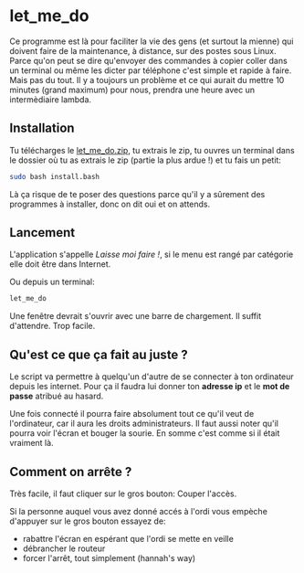 # let_me_do

Ce programme est là pour faciliter la vie des gens (et surtout la mienne) qui doivent faire de la maintenance, à distance, sur des postes sous Linux. Parce qu'on peut se dire qu'envoyer des commandes à copier coller dans un terminal ou même les dicter par téléphone c'est simple et rapide à faire. Mais pas du tout. Il y a toujours un problème et ce qui aurait du mettre 10 minutes (grand maximum) pour nous, prendra une heure avec un intermèdiaire lambda.

## Installation

Tu télécharges le [let_me_do.zip](https://github.com/L0L022/let_me_do/archive/master.zip), tu extrais le zip, tu ouvres un terminal dans le dossier où tu as extrais le zip (partie la plus ardue !) et tu fais un petit:

```bash
sudo bash install.bash
```

Là ça risque de te poser des questions parce qu'il y a sûrement des programmes à installer, donc on dit oui et on attends.

## Lancement

L'application s'appelle *Laisse moi faire !*, si le menu est rangé par catégorie elle doit être dans Internet.

Ou depuis un terminal:
```bash
let_me_do
```

Une fenêtre devrait s'ouvrir avec une barre de chargement. Il suffit d'attendre. Trop facile.

## Qu'est ce que ça fait au juste ?

Le script va permettre à quelqu'un d'autre de se connecter à ton ordinateur depuis les internet. Pour ça il faudra lui donner ton **adresse ip** et le **mot de passe** atribué au hasard.

Une fois connecté il pourra faire absolument tout ce qu'il veut de l'ordinateur, car il aura les droits administrateurs. Il faut aussi noter qu'il pourra voir l'écran et bouger la sourie. En somme c'est comme si il était vraiment là.

## Comment on arrête ?

Très facile, il faut cliquer sur le gros bouton: Couper l'accès.

Si la personne auquel vous avez donné accés à l'ordi vous empèche d'appuyer sur le gros bouton essayez de:
- rabattre l'écran en espérant que l'ordi se mette en veille
- débrancher le routeur
- forcer l'arrêt, tout simplement (hannah's way)
